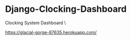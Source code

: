 # Django-Clocking-Dashboard


Clocking System Dashboard \

https://glacial-gorge-87635.herokuapp.com/
